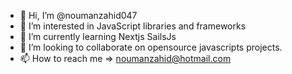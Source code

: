 - 👋 Hi, I’m @noumanzahid047
- 👀 I’m interested in JavaScript libraries and frameworks
- 🌱 I’m currently learning Nextjs SailsJs
- 💞️ I’m looking to collaborate on opensource javascripts projects.
- 📫 How to reach me => noumanzahid@hotmail.com

<!---
noumanzahid047/noumanzahid047 is a ✨ special ✨ repository because its `README.md` (this file) appears on your GitHub profile.
You can click the Preview link to take a look at your changes.
--->
